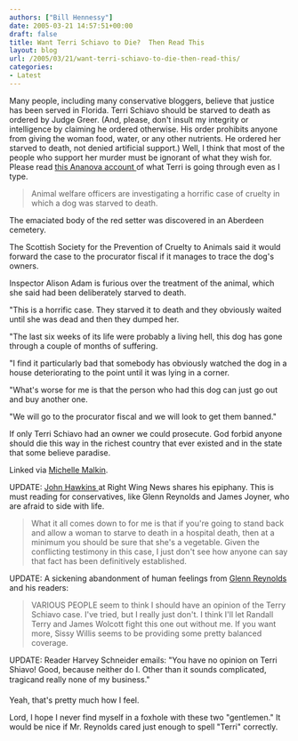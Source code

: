 ```yaml
---
authors: ["Bill Hennessy"]
date: 2005-03-21 14:57:51+00:00
draft: false
title: Want Terri Schiavo to Die?  Then Read This
layout: blog
url: /2005/03/21/want-terri-schiavo-to-die-then-read-this/
categories:
- Latest
---
```


Many people, including many conservative bloggers, believe that justice has been served in Florida.  Terri Schiavo should be starved to death as ordered by Judge Greer.  (And, please, don't insult my integrity or intelligence by claiming he ordered otherwise.  His order prohibits anyone from giving the woman food, water, or any other nutrients.  He ordered her starved to death, not denied artificial support.)  Well, I think that most of the people who support her murder must be ignorant of what they wish for.  Please read [this Ananova account ](https://www.ananova.com/news/story/sm_503675.html)of what Terri is going through even as I type.



> Animal welfare officers are investigating a horrific case of cruelty in which a dog was starved to death.

The emaciated body of the red setter was discovered in an Aberdeen cemetery.

The Scottish Society for the Prevention of Cruelty to Animals said it would forward the case to the procurator fiscal if it manages to trace the dog's owners.

Inspector Alison Adam is furious over the treatment of the animal, which she said had been deliberately starved to death.

"This is a horrific case. They starved it to death and they obviously waited until she was dead and then they dumped her.

"The last six weeks of its life were probably a living hell, this dog has gone through a couple of months of suffering.

"I find it particularly bad that somebody has obviously watched the dog in a house deteriorating to the point until it was lying in a corner.

"What's worse for me is that the person who had this dog can just go out and buy another one.

"We will go to the procurator fiscal and we will look to get them banned."



If only Terri Schiavo had an owner we could prosecute.  God forbid anyone should die this way in the richest country that ever existed and in the state that some believe paradise.

Linked via [Michelle Malkin](https://).

UPDATE:  [John Hawkins ](https://www.rightwingnews.com/archives/week_2005_03_20.PHP#003609)at Right Wing News shares his epiphany.  This is must reading for conservatives, like Glenn Reynolds and James Joyner, who are afraid to side with life.


> What it all comes down to for me is that if you're going to stand back and allow a woman to starve to death in a hospital death, then at a minimum you should be sure that she's a vegetable. Given the conflicting testimony in this case, I just don't see how anyone can say that fact has been definitively established.



UPDATE:  A sickening abandonment of human feelings from [Glenn Reynolds ](https://instapundit.com/archives/021896.php)and his readers:


> VARIOUS PEOPLE seem to think I should have an opinion of the Terry Schiavo case. I've tried, but I really just don't. I think I'll let Randall Terry and James Wolcott fight this one out without me. If you want more, Sissy Willis seems to be providing some pretty balanced coverage.

UPDATE: Reader Harvey Schneider emails: "You have no opinion on Terri Shiavo! Good, because neither do I. Other than it sounds complicated, tragicand really none of my business."

Yeah, that's pretty much how I feel. 



Lord, I hope I never find myself in a foxhole with these two "gentlemen."   It would be nice if Mr. Reynolds cared just enough to spell "Terri" correctly. 
